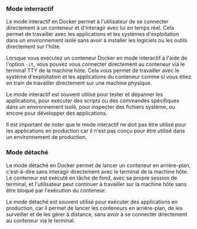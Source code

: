 
### Mode interractif
Le mode interactif en Docker permet à l'utilisateur de se connecter directement à un conteneur et d'interagir avec lui en temps réel. Cela permet de travailler avec les applications et les systèmes d'exploitation dans un environnement isolé sans avoir à installer les logiciels ou les outils directement sur l'hôte.

Lorsque vous exécutez un conteneur Docker en mode interactif à l'aide de l'option `-it`, vous pouvez vous connecter directement au conteneur via le terminal TTY de la machine hôte. Cela vous permet de travailler avec le système d'exploitation et les applications du conteneur comme si vous étiez en train de travailler directement sur une machine physique.

Le mode interactif est souvent utilisé pour tester et dépanner les applications, pour exécuter des scripts ou des commandes spécifiques dans un environnement isolé, pour inspecter des fichiers système, ou encore pour développer des applications.

Il est important de noter que le mode interactif ne doit pas être utilisé pour les applications en production car il n'est pas conçu pour être utilisé dans un environnement de production.

### Mode détaché
Le mode détaché en Docker permet de lancer un conteneur en arrière-plan, c'est-à-dire sans interagir directement avec le terminal de la machine hôte. Le conteneur est exécuté en tâche de fond, avec sa propre session de terminal, et l'utilisateur peut continuer à travailler sur la machine hôte sans être bloqué par l'exécution du conteneur.

Le mode détaché est souvent utilisé pour exécuter des applications en production, car il permet de lancer les conteneurs en arrière-plan, de les surveiller et de les gérer à distance, sans avoir à se connecter directement au conteneur via le terminal.